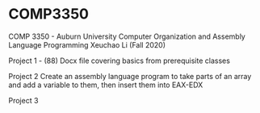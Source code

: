 # COMP3350
COMP 3350 - Auburn University Computer Organization and Assembly Language Programming
Xeuchao Li (Fall 2020)


Project 1 - (88)
Docx file covering basics from prerequisite classes

Project 2 
Create an assembly language program to take parts of an array and add a variable to them, then insert them into EAX-EDX

Project 3
